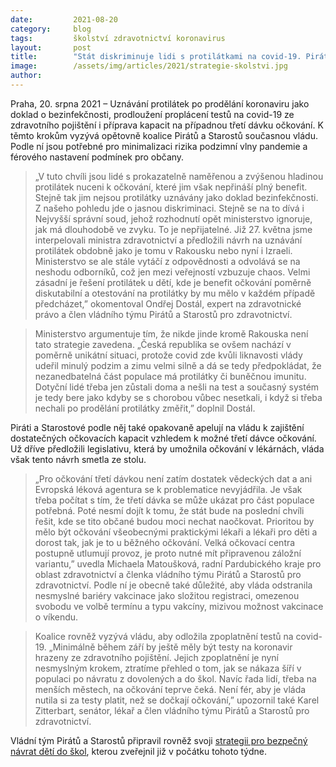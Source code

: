 ```yaml
---
date:         2021-08-20
category:     blog
tags:         školství zdravotnictví koronavirus
layout:       post
title:        "Stát diskriminuje lidi s protilátkami na covid-19. Piráti a Starostové vyzývají k nápravě, prodloužení proplácení testů a zajištění kapacit pro případnou 3. dávku očkování"
image:        /assets/img/articles/2021/strategie-skolstvi.jpg
author:       
---
```



 

Praha, 20. srpna 2021 – Uznávání protilátek po prodělání koronaviru jako doklad o bezinfekčnosti, prodloužení proplácení testů na covid-19 ze zdravotního pojištění i příprava kapacit na případnou třetí dávku očkování. K těmto krokům vyzývá opětovně koalice Pirátů a Starostů současnou vládu. Podle ní jsou potřebné pro minimalizaci rizika podzimní vlny pandemie a férového nastavení podmínek pro občany.

> „V tuto chvíli jsou lidé s prokazatelně naměřenou a zvýšenou hladinou protilátek nuceni k očkování, které jim však nepřináší plný benefit. Stejně tak jim nejsou protilátky uznávány jako doklad bezinfekčnosti. Z našeho pohledu jde o jasnou diskriminaci. Stejně se na to dívá i Nejvyšší správní soud, jehož rozhodnutí opět ministerstvo ignoruje, jak má dlouhodobě ve zvyku. To je nepřijatelné. Již 27. května jsme interpelovali ministra zdravotnictví a předložili návrh na uznávání protilátek obdobně jako je tomu v Rakousku nebo nyní i Izraeli. Ministerstvo se ale stále vytáčí z odpovědnosti a odvolává se na neshodu odborníků, což jen mezi veřejností vzbuzuje chaos. Velmi zásadní je řešení protilátek u dětí, kde je benefit očkování poměrně diskutabilní a otestování na protilátky by mu mělo v každém případě předcházet,” okomentoval Ondřej Dostál, expert na zdravotnické právo a člen vládního týmu Pirátů a Starostů pro zdravotnictví.

> Ministerstvo argumentuje tím, že nikde jinde kromě Rakouska není tato strategie zavedena. „Česká republika se ovšem nachází v poměrně unikátní situaci, protože covid zde kvůli liknavosti vlády udeřil minulý podzim a zimu velmi silně a dá se tedy předpokládat, že nezanedbatelná část populace má protilátky či buněčnou imunitu. Dotyční lidé třeba jen zůstali doma a nešli na test a současný systém je tedy bere jako kdyby se s chorobou vůbec nesetkali, i když si třeba nechali po prodělání protilátky změřit,” doplnil Dostál.

Piráti a Starostové podle něj také opakovaně apelují na vládu k zajištění dostatečných očkovacích kapacit vzhledem k možné třetí dávce očkování. Už dříve předložili legislativu, která by umožnila očkování v lékárnách, vláda však tento návrh smetla ze stolu. 

> „Pro očkování třetí dávkou není zatím dostatek vědeckých dat a ani Evropská léková agentura se k problematice nevyjádřila. Je však třeba počítat s tím, že třetí dávka se může ukázat pro část populace potřebná. Poté nesmí dojít k tomu, že stát bude na poslední chvíli řešit, kde se tito občané budou moci nechat naočkovat. Prioritou by mělo být očkování všeobecnými praktickými lékaři a lékaři pro děti a dorost tak, jak je to u běžného očkování. Velká očkovací centra postupně utlumují provoz, je proto nutné mít připravenou záložní variantu,” uvedla Michaela Matoušková, radní Pardubického kraje pro oblast zdravotnictví a členka vládního týmu Pirátů a Starostů pro zdravotnictví. Podle ní je obecně také důležité, aby vláda odstranila nesmyslné bariéry vakcinace jako složitou registraci, omezenou svobodu ve volbě termínu a typu vakcíny, mizivou možnost vakcinace o víkendu. 

> Koalice rovněž vyzývá vládu, aby odložila zpoplatnění testů na covid-19. „Minimálně během září by ještě měly být testy na koronavir hrazeny ze zdravotního pojištění. Jejich zpoplatnění je nyní nesmyslným krokem, ztratíme přehled o tom, jak se nákaza šíří v populaci po návratu z dovolených a do škol. Navíc řada lidí, třeba na menších městech, na očkování teprve čeká. Není fér, aby je vláda nutila si za testy platit, než se dočkají očkování,” upozornil také Karel Zitterbart, senátor, lékař a člen vládního týmu Pirátů a Starostů pro zdravotnictví.

Vládní tým Pirátů a Starostů připravil rovněž svoji [strategii pro bezpečný návrat dětí do škol](https://www.pirati.cz/tiskove-zpravy/cilena-opatreni-ve-skolstvi-strategie-piratu-a-stan.html), kterou zveřejnil již v počátku tohoto týdne.

